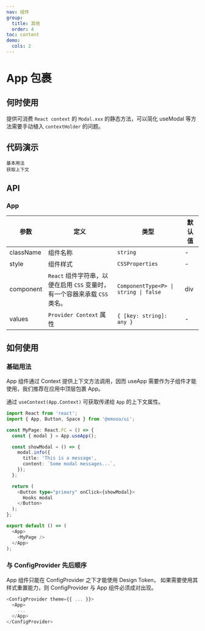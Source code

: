```yaml
---
nav: 组件
group:
  title: 其他
  order: 4
toc: content
demo:
  cols: 2
---
```


# App 包裹

## 何时使用

提供可消费 `React context` 的 `Modal.xxx` 的静态方法，可以简化 useModal 等方法需要手动植入 `contextHolder` 的问题。

## 代码演示

<code src="../../packages/ui/examples/app/basic.tsx" description="获取 modal 基本实例">基本用法</code>  
<code src="../../packages/ui/examples/app/context.tsx" description="通过 `useContext(App.Context)` 可获取传递给 `App` 的上下文属性。">获取上下文</code>

## API

### App

| **参数** | **定义** | **类型** | **默认值** |
| --- | --- | --- | --- |
| className | 组件名称 | `string` | - |
| style | 组件样式 | `CSSProperties` | - |
| component | `React` 组件字符串，以便在启用 `CSS` 变量时，有一个容器来承载 `CSS` 类名。 | `ComponentType<P> \| string \| false` | div |
| values | `Provider Context` 属性 | `{ [key: string]: any }` | - |

## 如何使用

### 基础用法

App 组件通过 Context 提供上下文方法调用，因而 useApp 需要作为子组件才能使用，我们推荐在应用中顶层包裹 App。

通过 `useContext(App.Context)` 可获取传递给 `App` 的上下文属性。

```ts
import React from 'react';
import { App, Button, Space } from '@emooa/ui';

const MyPage: React.FC = () => {
  const { modal } = App.useApp();

  const showModal = () => {
    modal.info({
      title: 'This is a message',
      content: `Some modal messages...`,
    });
  };

  return (
    <Button type="primary" onClick={showModal}>
      Hooks modal
    </Button>
  );
};

export default () => (
  <App>
    <MyPage />
  </App>
);
```

### 与 ConfigProvider 先后顺序

App 组件只能在 ConfigProvider 之下才能使用 Design Token， 如果需要使用其样式重置能力，则 ConfigProvider 与 App 组件必须成对出现。

```js
<ConfigProvider theme={{ ... }}>
  <App>
    ...
  </App>
</ConfigProvider>
```
